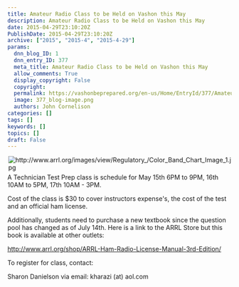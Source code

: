 ```yaml
---
title: Amateur Radio Class to be Held on Vashon this May
description: Amateur Radio Class to be Held on Vashon this May
date: 2015-04-29T23:10:20Z
PublishDate: 2015-04-29T23:10:20Z
archive: ["2015", "2015-4", "2015-4-29"]
params:
  dnn_blog_ID: 1
  dnn_entry_ID: 377
  meta_title: Amateur Radio Class to be Held on Vashon this May
  allow_comments: True
  display_copyright: False
  copyright:
  permalink: https://vashonbeprepared.org/en-us/Home/EntryId/377/Amateur-Radio-Class-to-be-Held-on-Vashon-this-May
  image: 377_blog-image.png
  authors: John Cornelison
categories: []
tags: []
keywords: []
topics: []
draft: False
---
```


<p><a href="http://www.arrl.org/files/file/Regulatory/Band%20Chart/Hambands_color.pdf" target="_blank"><img style="float: right; margin: 0px 0px 5px 5px; display: inline" alt="http://www.arrl.org/images/view/Regulatory_/Color_Band_Chart_Image_1.jpg" src="http://www.arrl.org/images/view/Regulatory_/Color_Band_Chart_Image_1.jpg" align="right" /></a>A Technician Test Prep class is schedule for May 15th 6PM to 9PM, 16th 10AM to 5PM, 17th 10AM - 3PM.</p>  <p>Cost of the class is $30 to cover instructors expense's, the cost of the test and an official ham license.</p>  <p>Additionally, students need to purchase a new textbook since the question pool has changed as of July 14th. Here is a link to the ARRL Store but this book is available at other outlets:</p>  <p><a href="http://www.arrl.org/shop/ARRL-Ham-Radio-License-Manual-3rd-Edition/">http://www.arrl.org/shop/ARRL-Ham-Radio-License-Manual-3rd-Edition/</a></p>  <p>To register for class, contact:</p>  <p>Sharon Danielson via email: kharazi (at) aol.com</p>
